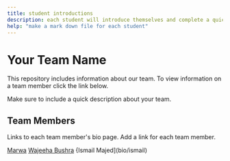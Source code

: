 ```yaml
---
title: student introductions
description: each student will introduce themselves and complete a quick bio
help: "make a mark down file for each student"
---
```


# Your Team Name

This repository includes information about our team. To view information on a team member click the link below.

Make sure to include a quick description about your team.

## Team Members

Links to each team member's bio page. Add a link for each team member.

[Marwa](bio/marwa)
[Wajeeha Bushra](bio/wajeeha)
{Ismail Majed](bio/ismail) 
